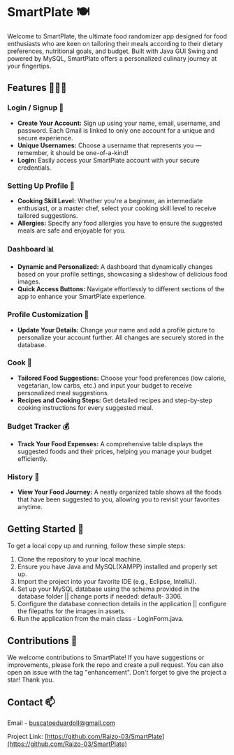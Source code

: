 # SmartPlate 🍽️
Welcome to SmartPlate, the ultimate food randomizer app designed for food enthusiasts who are keen on tailoring their meals according to their dietary preferences, nutritional goals, and budget. Built with Java GUI Swing and powered by MySQL, SmartPlate offers a personalized culinary journey at your fingertips.

## Features 🥑🍅🥦

### Login / Signup 🔑
- **Create Your Account:** Sign up using your name, email, username, and password. Each Gmail is linked to only one account for a unique and secure experience.
- **Unique Usernames:** Choose a username that represents you — remember, it should be one-of-a-kind!
- **Login:** Easily access your SmartPlate account with your secure credentials.

### Setting Up Profile 🌟
- **Cooking Skill Level:** Whether you're a beginner, an intermediate enthusiast, or a master chef, select your cooking skill level to receive tailored suggestions.
- **Allergies:** Specify any food allergies you have to ensure the suggested meals are safe and enjoyable for you.

### Dashboard 📊
- **Dynamic and Personalized:** A dashboard that dynamically changes based on your profile settings, showcasing a slideshow of delicious food images.
- **Quick Access Buttons:** Navigate effortlessly to different sections of the app to enhance your SmartPlate experience.

### Profile Customization 👤
- **Update Your Details:** Change your name and add a profile picture to personalize your account further. All changes are securely stored in the database.

### Cook 🍳
- **Tailored Food Suggestions:** Choose your food preferences (low calorie, vegetarian, low carbs, etc.) and input your budget to receive personalized meal suggestions.
- **Recipes and Cooking Steps:** Get detailed recipes and step-by-step cooking instructions for every suggested meal.

### Budget Tracker 💰
- **Track Your Food Expenses:** A comprehensive table displays the suggested foods and their prices, helping you manage your budget efficiently.

### History 📜
- **View Your Food Journey:** A neatly organized table shows all the foods that have been suggested to you, allowing you to revisit your favorites anytime.

## Getting Started 🚀
To get a local copy up and running, follow these simple steps:

1. Clone the repository to your local machine.
2. Ensure you have Java and MySQL(XAMPP) installed and properly set up.
3. Import the project into your favorite IDE (e.g., Eclipse, IntelliJ).
4. Set up your MySQL database using the schema provided in the database folder || change ports if needed: default- 3306.
5. Configure the database connection details in the application || configure the filepaths for the images in assets.
6. Run the application from the main class - LoginForm.java.

## Contributions 🤝
We welcome contributions to SmartPlate! If you have suggestions or improvements, please fork the repo and create a pull request. You can also open an issue with the tag "enhancement". Don't forget to give the project a star! Thank you.

## Contact 📫
Email - buscatoeduardoII@gmail.com

Project Link: [https://github.com/Raizo-03/SmartPlate](https://github.com/Raizo-03/SmartPlate)
